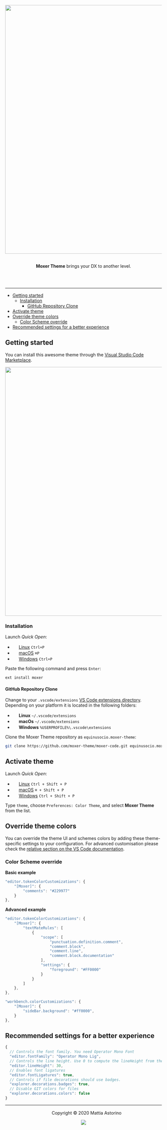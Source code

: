<p align="center"><img width="800px" src="https://raw.githubusercontent.com/moxer-theme/moxer-code/master/assets/cover.png"></p>

<p align="center"><br><strong>Moxer Theme</strong> brings your DX to another level.</p>
<br><br>

---

- [Getting started](#getting-started)
  - [Installation](#installation)
    - [GitHub Repository Clone](#github-repository-clone)
- [Activate theme](#activate-theme)
- [Override theme colors](#override-theme-colors)
  - [Color Scheme override](#color-scheme-override)
- [Recommended settings for a better experience](#recommended-settings-for-a-better-experience)

## Getting started

You can install this awesome theme through the [Visual Studio Code Marketplace](https://marketplace.visualstudio.com/items?itemName=Equinusocio.moxer-theme).

<p align="center"><img width="800px" src="https://user-images.githubusercontent.com/10454741/79561033-ebf84980-80a8-11ea-869a-2343108a5645.png"></p>

### Installation

Launch *Quick Open*:
  - <img src="https://www.kernel.org/theme/images/logos/favicon.png" width=16 height=16/> <a href="https://code.visualstudio.com/shortcuts/keyboard-shortcuts-linux.pdf">Linux</a> `Ctrl+P`
  - <img src="https://developer.apple.com/favicon.ico" width=16 height=16/> <a href="https://code.visualstudio.com/shortcuts/keyboard-shortcuts-macos.pdf">macOS</a> `⌘P`
  - <img src="https://www.microsoft.com/favicon.ico" width=16 height=16/> <a href="https://code.visualstudio.com/shortcuts/keyboard-shortcuts-windows.pdf">Windows</a> `Ctrl+P`

Paste the following command and press `Enter`:

```sh
ext install moxer
```

#### GitHub Repository Clone

Change to your `.vscode/extensions` [VS Code extensions directory](https://code.visualstudio.com/docs/extensions/install-extension#_side-loading).
Depending on your platform it is located in the following folders:

  - <img src="https://www.kernel.org/theme/images/logos/favicon.png" width=16 height=16/> **Linux** `~/.vscode/extensions`
  - <img src="https://developer.apple.com/favicon.ico" width=16 height=16/> **macOs** `~/.vscode/extensions`
  - <img src="https://www.microsoft.com/favicon.ico" width=16 height=16/> **Windows** `%USERPROFILE%\.vscode\extensions`

Clone the Moxer Theme repository as `equinusocio.moxer-theme`:

```sh
git clone https://github.com/moxer-theme/moxer-code.git equinusocio.moxer-theme
```


## Activate theme

Launch *Quick Open*:

  - <img src="https://www.kernel.org/theme/images/logos/favicon.png" width=16 height=16/> <a href="https://code.visualstudio.com/shortcuts/keyboard-shortcuts-linux.pdf">Linux</a> `Ctrl + Shift + P`
  - <img src="https://developer.apple.com/favicon.ico" width=16 height=16/> <a href="https://code.visualstudio.com/shortcuts/keyboard-shortcuts-macos.pdf">macOS</a> `⌘ + Shift + P`
  - <img src="https://www.microsoft.com/favicon.ico" width=16 height=16/> <a href="https://code.visualstudio.com/shortcuts/keyboard-shortcuts-windows.pdf">Windows</a> `Ctrl + Shift + P`

Type `theme`, choose `Preferences: Color Theme`, and select **Moxer Theme** from the list.

## Override theme colors
You can override the theme UI and schemes colors by adding these theme-specific settings to your configuration. For advanced customisation please check the [relative section on the VS Code documentation](https://code.visualstudio.com/docs/getstarted/themes#_customizing-a-color-theme).

### Color Scheme override

**Basic example**
```js
"editor.tokenColorCustomizations": {
    "[Moxer]": {
        "comments": "#229977"
    }
},
```

**Advanced example**

```js
"editor.tokenColorCustomizations": {
    "[Moxer]": {
        "textMateRules": [
            {
                "scope": [
                    "punctuation.definition.comment",
                    "comment.block",
                    "comment.line",
                    "comment.block.documentation"
                ],
                "settings": {
                    "foreground": "#FF0000"
                }
            }
        ]
    },
},

"workbench.colorCustomizations": {
	"[Moxer]": {
		"sideBar.background": "#ff0000",
	}
},
```

## Recommended settings for a better experience

```js
{
  // Controls the font family. You need Operator Mono Font
  "editor.fontFamily": "Operator Mono Lig",
  // Controls the line height. Use 0 to compute the lineHeight from the fontSize.
  "editor.lineHeight": 30,
  // Enables font ligatures
  "editor.fontLigatures": true,
  // Controls if file decorations should use badges.
  "explorer.decorations.badges": true,
  // Disable GIT colors for files
  "explorer.decorations.colors": false
}
```

---

<p align="center"> <img src="https://equinusocio.gallerycdn.vsassets.io/extensions/equinusocio/moxer-theme/1.2.0/1562674227593/Microsoft.VisualStudio.Services.Icons.Default" width=16 height=16/> Copyright &copy; 2020 Mattia Astorino</p>

<p align="center"><a href="http://www.apache.org/licenses/LICENSE-2.0"><img src="https://img.shields.io/badge/License-Apache_2.0-5E81AC.svg?style=flat-square"/></a></p>
